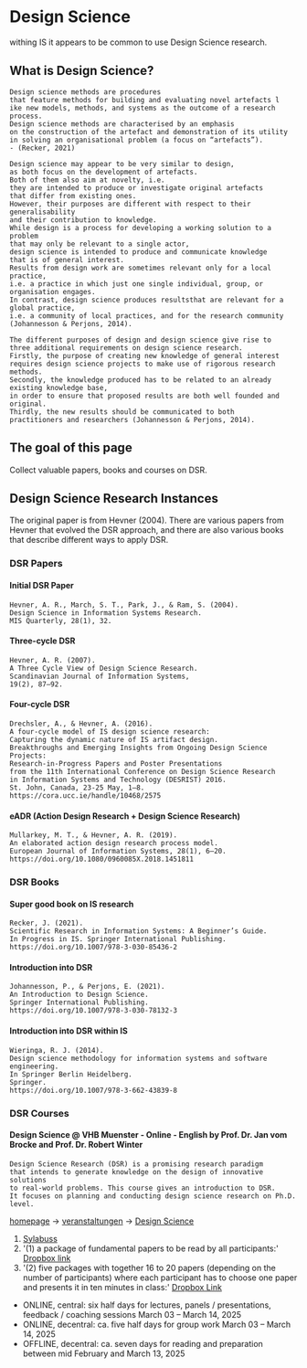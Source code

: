 # Design Science

withing IS it appears to be common to use Design Science research.

## What is Design Science?
```
Design science methods are procedures
that feature methods for building and evaluating novel artefacts l
ike new models, methods, and systems as the outcome of a research process.
Design science methods are characterised by an emphasis
on the construction of the artefact and demonstration of its utility
in solving an organisational problem (a focus on “artefacts”).
- (Recker, 2021)
```

```
Design science may appear to be very similar to design,
as both focus on the development of artefacts.
Both of them also aim at novelty, i.e.
they are intended to produce or investigate original artefacts
that differ from existing ones.
However, their purposes are different with respect to their generalisability
and their contribution to knowledge.
While design is a process for developing a working solution to a problem
that may only be relevant to a single actor,
design science is intended to produce and communicate knowledge
that is of general interest.
Results from design work are sometimes relevant only for a local practice,
i.e. a practice in which just one single individual, group, or organisation engages.
In contrast, design science produces resultsthat are relevant for a global practice,
i.e. a community of local practices, and for the research community
(Johannesson & Perjons, 2014).

The different purposes of design and design science give rise to
three additional requirements on design science research.
Firstly, the purpose of creating new knowledge of general interest
requires design science projects to make use of rigorous research methods.
Secondly, the knowledge produced has to be related to an already existing knowledge base,
in order to ensure that proposed results are both well founded and original.
Thirdly, the new results should be communicated to both
practitioners and researchers (Johannesson & Perjons, 2014).
```

## The goal of this page
Collect valuable papers, books and courses on DSR.

## Design Science Research Instances
The original paper is from Hevner (2004).
There are various papers from Hevner that evolved the DSR approach, 
and there are also various books that describe different ways to apply DSR.


### DSR Papers


#### Initial DSR Paper
```
Hevner, A. R., March, S. T., Park, J., & Ram, S. (2004).
Design Science in Information Systems Research.
MIS Quarterly, 28(1), 32.
```

#### Three-cycle DSR
```
Hevner, A. R. (2007).
A Three Cycle View of Design Science Research.
Scandinavian Journal of Information Systems,
19(2), 87–92.
```

#### Four-cycle DSR
```
Drechsler, A., & Hevner, A. (2016).
A four-cycle model of IS design science research:
Capturing the dynamic nature of IS artifact design.
Breakthroughs and Emerging Insights from Ongoing Design Science Projects:
Research-in-Progress Papers and Poster Presentations
from the 11th International Conference on Design Science Research
in Information Systems and Technology (DESRIST) 2016.
St. John, Canada, 23-25 May, 1–8.
https://cora.ucc.ie/handle/10468/2575
```

#### eADR (Action Design Research + Design Science Research)
```
Mullarkey, M. T., & Hevner, A. R. (2019).
An elaborated action design research process model.
European Journal of Information Systems, 28(1), 6–20.
https://doi.org/10.1080/0960085X.2018.1451811
```

### DSR Books

#### Super good book on IS research
```
Recker, J. (2021).
Scientific Research in Information Systems: A Beginner’s Guide.
In Progress in IS. Springer International Publishing.
https://doi.org/10.1007/978-3-030-85436-2
```

#### Introduction into DSR
```
Johannesson, P., & Perjons, E. (2021).
An Introduction to Design Science.
Springer International Publishing.
https://doi.org/10.1007/978-3-030-78132-3
```

#### Introduction into DSR within IS
```
Wieringa, R. J. (2014).
Design science methodology for information systems and software engineering.
In Springer Berlin Heidelberg.
Springer.
https://doi.org/10.1007/978-3-662-43839-8
```

### DSR Courses

#### Design Science @ VHB Muenster - Online - English by Prof. Dr. Jan vom Brocke and Prof. Dr. Robert Winter

```
Design Science Research (DSR) is a promising research paradigm
that intends to generate knowledge on the design of innovative solutions
to real-world problems. This course gives an introduction to DSR.
It focuses on planning and conducting design science research on Ph.D. level.
```

[homepage](https://www.vhbonline.org) -> 
[veranstaltungen](https://www.vhbonline.org/veranstaltungen/alle-veranstaltungen) -> 
[Design Science](https://www.vhbonline.org/veranstaltungen/alle-veranstaltungen/detail/Design%20Science)

1. [Sylabuss](https://www.vhbonline.org/fileadmin/vhb/Veranstaltungen/ProDok/Syllabi_2025/2503MS02_Syllabus.pdf)
2. '(1) a package of fundamental papers to be read by all participants:' [Dropbox link](https://www.dropbox.com/sh/x5uvyi4a9e04w2s/AAAAXGN5EYant9gg06EHyhwma?dl=0)
3. '(2) five packages with together 16 to 20 papers (depending on the number of participants) where
each participant has to choose one paper and presents it in ten minutes in class:' [Dropbox Link](https://www.dropbox.com/sh/s18flh3fh54rj39/AABThFpLl7PR5T-aqZmUtFwJa?dl=0)

* ONLINE, central: six half days for lectures, panels / presentations, feedback / coaching sessions March 03 – March 14, 2025
* ONLINE, decentral: ca. five half days for group work March 03 – March 14, 2025
* OFFLINE, decentral: ca. seven days for reading and preparation between mid February and March 13, 2025

